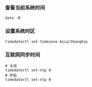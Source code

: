 ### 查看当前系统时间

```shell
date -R
```

### 设置系统时区

```shell
timedatectl set-timezone Asia/Shanghai
```

### 互联网同步时间

```shell
# 关闭
timedatectl set-ntp 0
# 开启
timedatectl set-ntp 0
```